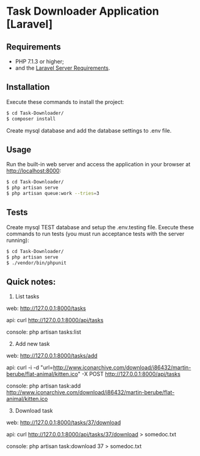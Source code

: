 Task Downloader Application [Laravel]
==================================

Requirements
------------

  * PHP 7.1.3 or higher;
  * and the [Laravel Server Requirements][1].

Installation
------------

Execute these commands to install the project:

```bash
$ cd Task-Downloader/
$ composer install
```

Create mysql database and add the database settings to .env file.

Usage
-----

Run the built-in web server and access the application in your browser at <http://localhost:8000>:

```bash
$ cd Task-Downloader/
$ php artisan serve
$ php artisan queue:work --tries=3
```

Tests
-----

Create mysql TEST database and setup the .env.testing file. Execute these commands to run tests (you must run acceptance tests with the server running):

```bash
$ cd Task-Downloader/
$ php artisan serve
$ ./vendor/bin/phpunit
```

Quick notes:
------------

1. List tasks

web: http://127.0.0.1:8000/tasks

api: curl http://127.0.0.1:8000/api/tasks

console: php artisan tasks:list

2. Add new task

web: http://127.0.0.1:8000/tasks/add

api: curl -i -d "url=http://www.iconarchive.com/download/i86432/martin-berube/flat-animal/kitten.ico" -X POST http://127.0.0.1:8000/api/tasks

console: php artisan task:add http://www.iconarchive.com/download/i86432/martin-berube/flat-animal/kitten.ico

3. Download task

web: http://127.0.0.1:8000/tasks/37/download

api: curl http://127.0.0.1:8000/api/tasks/37/download > somedoc.txt

console: php artisan task:download 37 > somedoc.txt


[1]: https://laravel.com/docs/5.7#server-requirements
